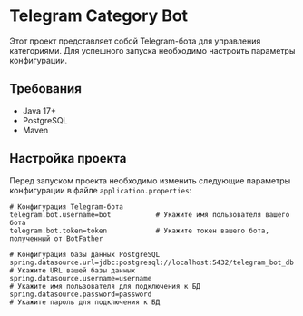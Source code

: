 # Telegram Category Bot

Этот проект представляет собой Telegram-бота для управления категориями. Для успешного запуска необходимо настроить параметры конфигурации.

## Требования

- Java 17+
- PostgreSQL
- Maven

## Настройка проекта

Перед запуском проекта необходимо изменить следующие параметры конфигурации в файле `application.properties`:

```properties
# Конфигурация Telegram-бота
telegram.bot.username=bot           # Укажите имя пользователя вашего бота
telegram.bot.token=token            # Укажите токен вашего бота, полученный от BotFather

# Конфигурация базы данных PostgreSQL
spring.datasource.url=jdbc:postgresql://localhost:5432/telegram_bot_db  # Укажите URL вашей базы данных
spring.datasource.username=username                                     # Укажите имя пользователя для подключения к БД
spring.datasource.password=password                                     # Укажите пароль для подключения к БД

